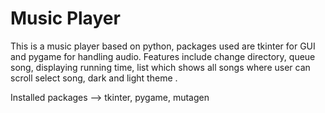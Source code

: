 # Music Player
This is a music player based on python, packages used are tkinter for GUI and pygame for handling audio.
Features include
  change directory,
   queue song,
   displaying running time,
   list which shows all songs where user can scroll select song,
   dark and light theme .
   
   Installed packages --> tkinter, pygame, mutagen
  
